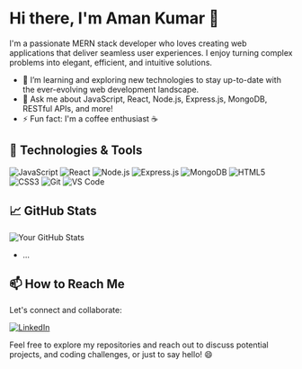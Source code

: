 # Hi there, I'm Aman Kumar 👋

I'm a passionate MERN stack developer who loves creating web applications that deliver seamless user experiences. I enjoy turning complex problems into elegant, efficient, and intuitive solutions.

- 🌱 I’m learning and exploring new technologies to stay up-to-date with the ever-evolving web development landscape.
- 💬 Ask me about JavaScript, React, Node.js, Express.js, MongoDB, RESTful APIs, and more!
- ⚡ Fun fact: I'm a coffee enthusiast ☕

## 🔧 Technologies & Tools

![JavaScript](https://img.shields.io/badge/-JavaScript-black?style=flat-square&logo=javascript)
![React](https://img.shields.io/badge/-React-black?style=flat-square&logo=react)
![Node.js](https://img.shields.io/badge/-Node.js-black?style=flat-square&logo=node.js)
![Express.js](https://img.shields.io/badge/-Express.js-black?style=flat-square&logo=express)
![MongoDB](https://img.shields.io/badge/-MongoDB-black?style=flat-square&logo=mongodb)
![HTML5](https://img.shields.io/badge/-HTML5-black?style=flat-square&logo=html5)
![CSS3](https://img.shields.io/badge/-CSS3-black?style=flat-square&logo=css3)
![Git](https://img.shields.io/badge/-Git-black?style=flat-square&logo=git)
![VS Code](https://img.shields.io/badge/-VS%20Code-black?style=flat-square&logo=visual-studio-code)

## 📈 GitHub Stats

![Your GitHub Stats](https://github-readme-stats.vercel.app/api?username=akumar2334&show_icons=true&theme=dark)


- ...

## 📫 How to Reach Me

Let's connect and collaborate:

[![LinkedIn](https://img.shields.io/badge/-LinkedIn-blue?style=flat-square&logo=linkedin)](https://www.linkedin.com/in/ak2334/)


Feel free to explore my repositories and reach out to discuss potential projects, and coding challenges, or just to say hello! 😄
